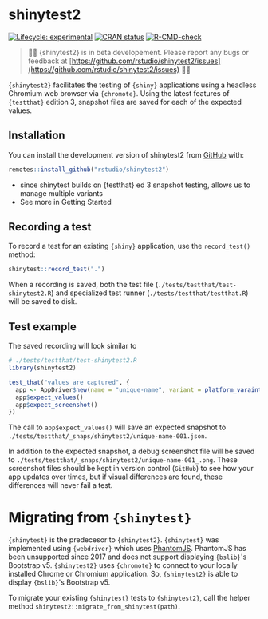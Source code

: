 # shinytest2


<!-- badges: start -->
[![Lifecycle: experimental](https://img.shields.io/badge/lifecycle-experimental-orange.svg)](https://lifecycle.r-lib.org/articles/stages.html#experimental)
[![CRAN status](https://www.r-pkg.org/badges/version/shinytest2)](https://CRAN.R-project.org/package=shinytest2)
[![R-CMD-check](https://github.com/rstudio/shinytest2/actions/workflows/R-CMD-check.yaml/badge.svg)](https://github.com/rstudio/shinytest2/actions)
<!-- badges: end -->


> :triangular_flag_on_post::triangular_flag_on_post: {shinytest2} is in beta developement. Please report any bugs or feedback at [https://github.com/rstudio/shinytest2/issues](https://github.com/rstudio/shinytest2/issues) :triangular_flag_on_post::triangular_flag_on_post:


<!-- TODO-barret; Intro should mention shinytest, but link to larger comparisons -->

`{shinytest2}` facilitates the testing of `{shiny}` applications using a headless Chromium web browser via `{chromote}`. Using the latest features of `{testthat}` edition 3, snapshot files are saved for each of the expected values.

## Installation

You can install the development version of shinytest2 from [GitHub](https://github.com/) with:

``` r
remotes::install_github("rstudio/shinytest2")
```

<!-- TODO-barret; High level bullet take away points of `{shinytest}` vs `{shinytest2}` -->


<!-- TODO-barret; First class support for cross platform / R version testing -->
* since shinytest builds on {testthat} ed 3 snapshot testing, allows us to manage multiple variants
* See more in Getting Started










<!-- TODO-barret; Put these sections in the getting started -->
## Recording a test

To record a test for an existing `{shiny}` application, use the `record_test()` method:

```r
shinytest::record_test(".")
```

When a recording is saved, both the test file (`./tests/testthat/test-shinytest2.R`) and specialized test runner (`./tests/testthat/testthat.R`) will be saved to disk.

## Test example

The saved recording will look similar to

``` r
# ./tests/testthat/test-shinytest2.R
library(shinytest2)

test_that("values are captured", {
  app <- AppDriver$new(name = "unique-name", variant = platform_varaint())
  app$expect_values()
  app$expect_screenshot()
})
```

The call to `app$expect_values()` will save an expected snapshot to `./tests/testthat/_snaps/shinytest2/unique-name-001.json`.

In addition to the expected snapshot, a debug screenshot file will be saved to `./tests/testthat/_snaps/shinytest2/unique-name-001_.png`. These screenshot files should be kept in version control (`GitHub`) to see how your app updates over times, but if visual differences are found, these differences will never fail a test.


# Migrating from `{shinytest}`

`{shinytest}` is the predecesor to `{shinytest2}`. `{shinytest}` was implemented using `{webdriver}` which uses [PhantomJS](https://phantomjs.org/api/). PhantomJS has been unsupported since 2017 and does not support displaying `{bslib}`'s Bootstrap v5. `{shinytest2}` uses `{chromote}` to connect to your locally installed Chrome or Chromium application. So, `{shinytest2}` is able to display `{bslib}`'s Bootstrap v5.

To migrate your existing `{shinytest}` tests to `{shinytest2}`, call the helper method `shinytest2::migrate_from_shinytest(path)`.
